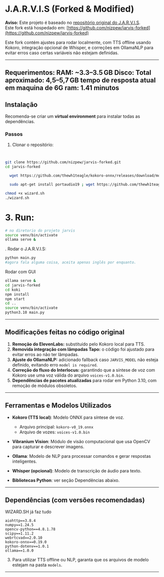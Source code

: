 # J.A.R.V.I.S (Forked & Modified)

**Aviso:** Este projeto é baseado no [repositório original do J.A.R.V.I.S](https://github.com/codewithbro95/J.A.R.V.I.S).  
Este fork está hospedado em: [https://github.com/nizpew/jarvis-forked](https://github.com/nizpew/jarvis-forked)

Este fork contém ajustes para rodar localmente, com TTS offline usando Kokoro, integração opcional de Whisper, e correções em OllamaNLP para evitar erros caso certas variáveis não estejam definidas.

---



Requerimentos: 
RAM: ~3.3–3.5 GB
Disco:  Total aproximado: 4,5–5,7 GB
tempo de resposta atual em maquina de 6G ram: 1.41 minutos
---

## Instalação

Recomenda-se criar um **virtual environment** para instalar todas as dependências.  

### Passos

1. Clonar o repositório:

```bash


git clone https://github.com/nizpew/jarvis-forked.git
cd jarvis-forked

  wget https://github.com/thewh1teagle/kokoro-onnx/releases/download/model-files-v1.0/voices-v1.0.bin

  sudo apt-get install portaudio19 ; wget https://github.com/thewh1teagle/kokoro-onnx/releases/download/model-files/kokoro-v0_19.onnx\nwget https://github.com/thewh1teagle/kokoro-onnx/releases/download/model-files/voices.json

chmod +x wizard.sh
./wizard.sh
```

 # 3. Run:


```bash
# no diretorio do projeto jarvis
source venv/bin/activate
ollama serve &

```

. Rodar o J.A.R.V.I.S:

```bash
python main.py
#agora fala alguma coisa, aceita apenas inglês por enquanto.
```


Rodar com GUI
```bash
ollama serve &
cd jarvis-forked
cd koki
npm install
npm start
cd ..
source venv/bin/activate
python3.10 main.py
```





---

## Modificações feitas no código original

1. **Remoção do ElevenLabs:** substituído pelo Kokoro local para TTS.
2. **Removida integração com lâmpadas Tapo:** o código foi ajustado para evitar erros ao não ter lâmpadas.
3. **Ajuste do OllamaNLP:** adicionado fallback caso `JARVIS_MODEL` não esteja definido, evitando erro `model is required`.
4. **Correção do fluxo do Interlocus:** garantindo que a síntese de voz com Kokoro use uma voz válida do arquivo `voices-v1.0.bin`.
5. **Dependências de pacotes atualizadas** para rodar em Python 3.10, com remoção de módulos obsoletos.

---

## Ferramentas e Modelos Utilizados

* **Kokoro (TTS local)**: Modelo ONNX para síntese de voz.

  * Arquivo principal: `kokoro-v0_19.onnx`
  * Arquivo de vozes: `voices-v1.0.bin`

* **Vibranium Vision**: Módulo de visão computacional que usa OpenCV para capturar e descrever imagens.

* **Ollama**: Modelo de NLP para processar comandos e gerar respostas inteligentes.

* **Whisper (opcional)**: Modelo de transcrição de áudio para texto.

* **Bibliotecas Python**: ver seção Dependências abaixo.

---

## Dependências (com versões recomendadas)


WIZARD.SH já faz tudo


```text
aiohttp==3.8.4
numpy==1.24.5
opencv-python==4.8.1.78
scipy==1.11.2
webrtcvad==2.0.10
kokoro-onnx==0.19.0
python-dotenv==1.0.1
ollama==1.0.0
```


3. Para utilizar TTS offline ou NLP, garanta que os arquivos de modelo estejam na pasta `models`.

---

